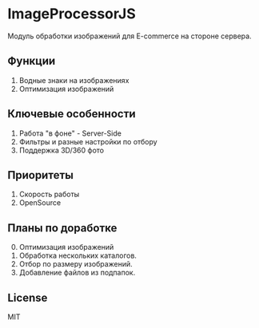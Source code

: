 # ImageProcessorJS
Модуль обработки изображений для E-commerce на стороне сервера.


## Функции
1. Водные знаки на изображениях
2. Оптимизация изображений 


## Ключевые особенности 
1. Работа "в фоне" - Server-Side
2. Фильтры и разные настройки по отбору
3. Поддержка 3D/360 фото 


## Приоритеты
1. Скорость работы
2. OpenSource

## Планы по доработке
0. Оптимизация изображений 
1. Обработка нескольких каталогов.
2. Отбор по размеру изображений.
3. Добавление файлов из подпапок.


## License
MIT
